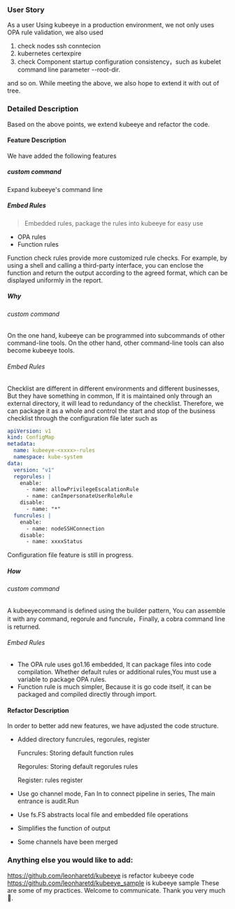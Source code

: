 ### User Story
As a user Using kubeeye in a production environment, we not only uses OPA rule validation, we also used
1. check nodes ssh conntecion
2. kubernetes certexpire
3. check Component startup configuration consistency，such as kubelet command line parameter --root-dir. 

and so on.
While meeting the above, we also hope to extend it with out of tree.

### Detailed Description
Based on the above points, we extend kubeeye and refactor the code.
#### Feature Description
We have added the following features
##### custom command
Expand kubeeye's command line
##### Embed Rules
>Embedded rules, package the rules into kubeeye for easy use
- OPA rules
- Function rules

Function check rules provide more customized rule checks. For example, by using a shell and calling a third-party interface, you can enclose the function and return the output according to the agreed format, which can be displayed uniformly in the report.

##### Why
###### custom command
On the one hand, kubeeye can be programmed into subcommands of other command-line tools. On the other hand, other command-line tools can also become kubeeye tools.
###### Embed Rules
Checklist are different in different environments and different businesses, But they have something in common, If it is maintained only through an external directory, it will lead to redundancy of the checklist. Therefore, we can package it as a whole and control the start and stop of the business checklist through the configuration file later such as
```yaml
apiVersion: v1
kind: ConfigMap
metadata:
  name: kubeeye-<xxxx>-rules
  namespace: kube-system
data:
  version: "v1"
  regorules: |
    enable: 
      - name: allowPrivilegeEscalationRule
      - name: canImpersonateUserRoleRule
    disable: 
      - name: "*"
  funcrules: |
    enable:
      - name: nodeSSHConnection
    disable:
      - name: xxxxStatus
```
Configuration file feature is still in progress.
##### How
###### custom command
A kubeeyecommand is defined using the builder pattern, You can assemble it with any command, regorule and funcrule，Finally, a cobra command line is returned.
###### Embed Rules
- The OPA rule uses go1.16 embedded, It can package files into code compilation. Whether default rules or additional rules,You must use a variable to package OPA rules.
- Function rule is much simpler, Because it is go code itself, it can be packaged and compiled directly through import.
#### Refactor Description
In order to better add new features, we have adjusted the code structure.
- Added directory funcrules, regorules, register
  
    Funcrules: Storing default function rules

    Regorules: Storing default regorules rules

    Register: rules register
- Use go channel mode, Fan In to connect pipeline in series, The main entrance is audit.Run
- Use fs.FS abstracts local file and embedded file operations
- Simplifies the function of output
- Some channels have been merged
### Anything else you would like to add:
https://github.com/leonharetd/kubeeye is refactor kubeeye code
https://github.com/leonharetd/kubeeye_sample is kubeeye sample
These are some of my practices. Welcome to communicate. Thank you very much🙏.